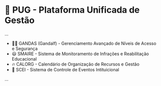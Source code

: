 # 🐶 PUG - Plataforma Unificada de Gestão

...

- 🧙‍♂️ GANDAS (Gandalf) - Gerenciamento Avançado de Níveis de Acesso e Segurança
- 😃 SMAIRE - Sistema de Monitoramento de Infrações e Reabilitação Educacional
- 🔥 CALORG - Calendário de Organização de Recursos e Gestão
- 🥇 SCEI - Sistema de Controle de Eventos Intituicional

...

